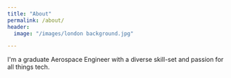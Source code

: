 ```yaml
---
title: "About"
permalink: /about/
header:
  image: "/images/london background.jpg"

---
```


I'm a graduate Aerospace Engineer with a diverse skill-set and passion for all things tech.
 
